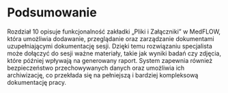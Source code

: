 # Podsumowanie

Rozdział 10 opisuje funkcjonalność zakładki „Pliki i Załączniki” w MedFLOW, która umożliwia dodawanie, przeglądanie oraz zarządzanie dokumentami uzupełniającymi dokumentację sesji. Dzięki temu rozwiązaniu specjalista może dołączyć do sesji ważne materiały, takie jak wyniki badań czy zdjęcia, które później wpływają na generowany raport. System zapewnia również bezpieczeństwo przechowywanych danych oraz umożliwia ich archiwizację, co przekłada się na pełniejszą i bardziej kompleksową dokumentację pracy.
